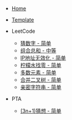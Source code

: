 - [Home](/)

- [Template](/Template.md)

- LeetCode

  - [猜数字 - 简单](/leetcode/guessNumber.md)
  - [组合总和 - 中等](/leetcode/combinationSum.md)
  - [IP地址无效化 - 简单](/leetcode/defangIPaddr.md)
  - [柠檬水找零 - 简单](/leetcode/lemonadeChange.md)
  - [多数元素 - 简单](/leetcode/numJewelsInStones.md)
  - [合并二叉树 - 简单](/leetcode/mergeTrees.md)
  - [亲密字符串 - 简单](/leetcode/buddyStrings.md)

- PTA

  - [(3n+1)猜想 - 简单](/PTA/callatzThink.md)

